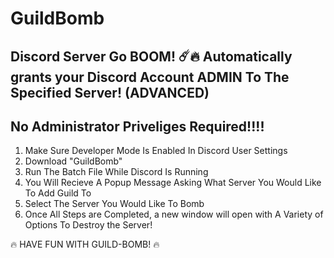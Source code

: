 # GuildBomb
Discord Server Go BOOM! ☄️🔥 Automatically grants your Discord Account ADMIN To The Specified Server! (ADVANCED)
-
No Administrator Priveliges Required!!!!
-
1. Make Sure Developer Mode Is Enabled In Discord User Settings
2. Download "GuildBomb"
3. Run The Batch File While Discord Is Running
5. You Will Recieve A Popup Message Asking What Server You Would Like To Add Guild To
6. Select The Server You Would Like To Bomb
7. Once All Steps are Completed, a new window will open with A Variety of Options To Destroy the Server!

  🔥 HAVE FUN WITH GUILD-BOMB! 🔥
